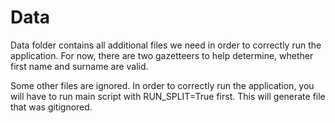# Data
Data folder contains all additional files we need in order to correctly run the application. For now, there are two gazetteers to help determine, whether first name and surname are valid.

Some other files are ignored. In order to correctly run the application, you will have to run main script with RUN_SPLIT=True first. This will generate file that was gitignored.